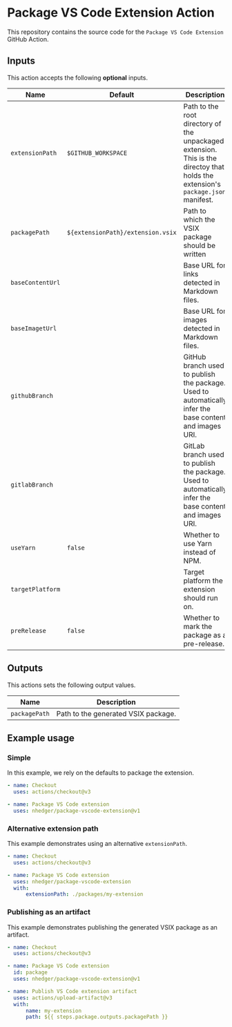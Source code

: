 # Package VS Code Extension Action

This repository contains the source code for the `Package VS Code Extension` GitHub Action.

## Inputs

This action accepts the following **optional** inputs.

| Name             | Default                           | Description                                                                                                                      |
| ---------------- | --------------------------------- | -------------------------------------------------------------------------------------------------------------------------------- |
| `extensionPath`  | `$GITHUB_WORKSPACE`               | Path to the root directory of the unpackaged extension. This is the directoy that holds the extension's `package.json` manifest. |
| `packagePath`    | `${extensionPath}/extension.vsix` | Path to which the VSIX package should be written                                                                                 |
| `baseContentUrl` |                                   | Base URL for links detected in Markdown files.                                                                                   |
| `baseImagetUrl`  |                                   | Base URL for images detected in Markdown files.                                                                                  |
| `githubBranch`   |                                   | GitHub branch used to publish the package. Used to automatically infer the base content and images URI.                          |
| `gitlabBranch`   |                                   | GitLab branch used to publish the package. Used to automatically infer the base content and images URI.                          |
| `useYarn`        | `false`                           | Whether to use Yarn instead of NPM.                                                                                              |
| `targetPlatform` |                                   | Target platform the extension should run on.                                                                                     |
| `preRelease`     | `false`                           | Whether to mark the package as a pre-release.                                                                                    |

## Outputs

This actions sets the following output values.

| Name          | Description                         |
| ------------- | ----------------------------------- |
| `packagePath` | Path to the generated VSIX package. |

## Example usage

### Simple

In this example, we rely on the defaults to package the extension.

```yaml
- name: Checkout
  uses: actions/checkout@v3

- name: Package VS Code extension
  uses: nhedger/package-vscode-extension@v1
```

### Alternative extension path

This example demonstrates using an alternative `extensionPath`.

```yaml
- name: Checkout
  uses: actions/checkout@v3

- name: Package VS Code extension
  uses: nhedger/package-vscode-extension
  with:
      extensionPath: ./packages/my-extension
```

### Publishing as an artifact

This example demonstrates publishing the generated VSIX package as an artifact.

```yaml
- name: Checkout
  uses: actions/checkout@v3

- name: Package VS Code extension
  id: package
  uses: nhedger/package-vscode-extension@v1

- name: Publish VS Code extension artifact
  uses: actions/upload-artifact@v3
  with:
      name: my-extension
      path: ${{ steps.package.outputs.packagePath }}
```
